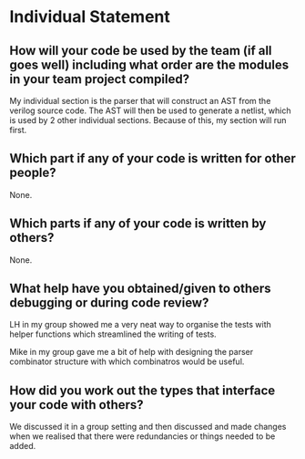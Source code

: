# Individual Statement

## How will your code be used by the team (if all goes well) including what order are the modules in your team project compiled?  

My individual section is the parser that will construct an AST from the verilog source code. The AST will then be used to generate a netlist, which is used by 2 other individual sections. Because of this, my section will run first.

## Which part if any of your code is written for other people?

None.

## Which parts if any of your code is written by others?

None.

## What help have you obtained/given to others debugging or during code review?

LH in my group showed me a very neat way to organise the tests with helper functions which streamlined the writing of tests.

Mike in my group gave me a bit of help with designing the parser combinator structure with which combinatros would be useful.

## How did you work out the types that interface your code with others?

We discussed it in a group setting and then discussed and made changes when we realised that there were redundancies or things needed to be added.